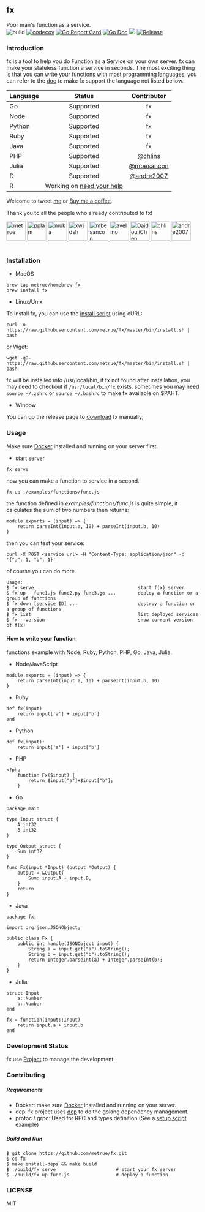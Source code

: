 fx
------

Poor man's function as a service.
<br/>
![build](https://circleci.com/gh/metrue/fx.svg?style=svg&circle-token=bd62abac47802f8504faa4cf8db43e4f117e7cd7)
[![codecov](https://codecov.io/gh/metrue/fx/branch/master/graph/badge.svg)](https://codecov.io/gh/metrue/fx)
[![Go Report Card](https://goreportcard.com/badge/github.com/metrue/fx?style=flat-square)](https://goreportcard.com/report/github.com/metrue/fx)
[![Go Doc](https://img.shields.io/badge/godoc-reference-blue.svg?style=flat-square)](http://godoc.org/github.com/metrue/fx)
![](https://img.shields.io/github/license/metrue/fx.svg)
[![Release](https://img.shields.io/github/release/metrue/fx.svg?style=flat-square)](https://github.com/metrue/fx/releases/latest)

### Introduction

fx is a tool to help you do Function as a Service on your own server. fx can make your stateless function a service in seconds. The most exciting thing is that you can write your functions with most programming languages, you can refer to the [doc](https://github.com/metrue/fx/blob/master/NEW_LANGUAGE_SUPPORT.md) to make fx support the language not listed bellow.

| Language      | Status        | Contributor   |
| ------------- |:-------------:|:-------------:|
| Go            | Supported     | fx            |
| Node          | Supported     | fx            |
| Python        | Supported     | fx            |
| Ruby          | Supported     | fx            |
| Java          | Supported     | fx            |
| PHP           | Supported     | [@chlins](https://github.com/chlins)|
| Julia         | Supported     | [@mbesancon](https://github.com/mbesancon)|
| D             | Supported     | [@andre2007](https://github.com/andre2007)|
| R             | Working on [need your help](https://github.com/metrue/fx/issues/31)   | |

Welcome to tweet [me](https://twitter.com/_metrue) or [Buy me a coffee](https://www.paypal.me/minghe).

Thank you to all the people who already contributed to fx!

<table>
  <tbody>
    <tr>
        <a href="https://github.com/metrue" target="_blank">
            <img alt="metrue" src="https://avatars2.githubusercontent.com/u/1001246?v=4&s=50" width="50">
        </a>
        <a href="https://github.com/pplam" target="_blank">
            <img alt="pplam" src="https://avatars2.githubusercontent.com/u/12783579?v=4&s=50" width="50">
        </a>
        <a href="https://github.com/muka" target="_blank">
            <img alt="muka" src="https://avatars2.githubusercontent.com/u/1021269?v=4&s=50" width="50">
        </a>
        <a href="https://github.com/xwjdsh" target="_blank">
            <img alt="xwjdsh" src="https://avatars2.githubusercontent.com/u/11025519?v=4&s=50" width="50">
        </a>
        <a href="https://github.com/mbesancon" target="_blank">
            <img alt="mbesancon" src="https://avatars2.githubusercontent.com/u/7623090?v=4&s=50" width="50">
        </a>
        <a href="https://github.com/avelino" target="_blank">
            <img alt="avelino" src="https://avatars2.githubusercontent.com/u/31996?v=4&s=50" width="50">
        </a>
        <a href="https://github.com/DaidoujiChen" target="_blank">
            <img alt="DaidoujiChen" src="https://avatars0.githubusercontent.com/u/670441?v=4&s=50" width="50">
        </a>
        <a href="https://github.com/chlins" target="_blank">
            <img alt="chlins" src="https://avatars2.githubusercontent.com/u/31262637?v=4&s=50" width="50">
        </a>
        <a href="https://github.com/andre2007" target="_blank">
            <img alt="andre2007" src="https://avatars1.githubusercontent.com/u/1451047?s=50&v=4" width="50">
        </a>
    </tr>
  </tbody>
</table>


### Installation

* MacOS

```
brew tap metrue/homebrew-fx
brew install fx
```

* Linux/Unix

To install fx, you can use the [install script](https://github.com/metrue/fx/blob/master/bin/install.sh) using cURL:

```
curl -o- https://raw.githubusercontent.com/metrue/fx/master/bin/install.sh | bash
```

or Wget:

```
wget -qO- https://raw.githubusercontent.com/metrue/fx/master/bin/install.sh | bash
```

fx will be installed into /usr/local/bin, if fx not found after installation, you may need to checkout if `/usr/local/bin/fx` exists.
sometimes you may need `source ~/.zshrc` or `source ~/.bashrc` to make fx available on $PAHT.

* Window

You can go the release page to [download](https://github.com/metrue/fx/releases) fx manually;

### Usage

Make sure [Docker](https://docs.docker.com/engine/installation/) installed and running on your server first.

* start server

```
fx serve
```

now you can make a function to service in a second.

```
fx up ./examples/functions/func.js
```

the function defined in *examples/functions/func.js* is quite simple, it calculates the sum of two numbers then returns:
```
module.exports = (input) => {
    return parseInt(input.a, 10) + parseInt(input.b, 10)
}
```

then you can test your service:
```
curl -X POST <service url> -H "Content-Type: application/json" -d '{"a": 1, "b": 1}'
```

of course you can do more.

```
Usage:
$ fx serve                                      start f(x) server
$ fx up   func1.js func2.py func3.go ...        deploy a function or a group of functions
$ fx down [service ID] ...                      destroy a function or a group of functions
$ fx list                                       list deployed services
$ fx --version                                  show current version of f(x)
```

#### How to write your function

functions example with Node, Ruby, Python, PHP, Go, Java, Julia.

* Node/JavaScript
```
module.exports = (input) => {
    return parseInt(input.a, 10) + parseInt(input.b, 10)
}
```


* Ruby
```
def fx(input)
    return input['a'] + input['b']
end
```

* Python
```
def fx(input):
    return input['a'] + input['b']
```

* PHP
```
<?php
    function Fx($input) {
        return $input["a"]+$input["b"];
    }
```

* Go
```
package main

type Input struct {
	A int32
	B int32
}

type Output struct {
	Sum int32
}

func Fx(input *Input) (output *Output) {
	output = &Output{
		Sum: input.A + input.B,
	}
	return
}
```

* Java
```
package fx;

import org.json.JSONObject;

public class Fx {
    public int handle(JSONObject input) {
        String a = input.get("a").toString();
        String b = input.get("b").toString();
        return Integer.parseInt(a) + Integer.parseInt(b);
    }
}
```

* Julia
```
struct Input
    a::Number
    b::Number
end

fx = function(input::Input)
    return input.a + input.b
end
```

### Development Status

fx use [Project](https://github.com/metrue/fx/projects) to manage the development.

### Contributing

##### Requirements
* Docker: make sure [Docker](https://docs.docker.com/engine/installation/) installed and running on your server.
* dep: fx project uses [dep](https://github.com/golang/dep) to do the golang dependency management.
* protoc / grpc: Used for RPC and types definition (See a [setup script](https://gist.github.com/muka/4cc42c478b2699f0969450a1ec1ce44c) example)

##### Build and Run

```
$ git clone https://github.com/metrue/fx.git
$ cd fx
$ make install-deps && make build
$ ./build/fx serve                      # start your fx server
$ ./build/fx up func.js                 # deploy a function
```

### LICENSE

MIT
